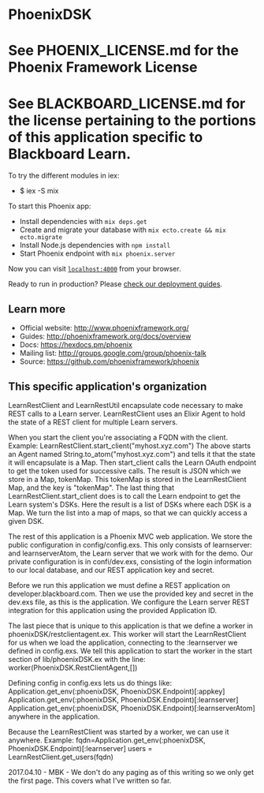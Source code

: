# PhoenixDSK
# See PHOENIX_LICENSE.md for the Phoenix Framework License
# See BLACKBOARD_LICENSE.md for the license pertaining to the portions of this application specific to Blackboard Learn.

To try the different modules in iex:
  * $ iex -S mix

To start this Phoenix app:

  * Install dependencies with `mix deps.get`
  * Create and migrate your database with `mix ecto.create && mix ecto.migrate`
  * Install Node.js dependencies with `npm install`
  * Start Phoenix endpoint with `mix phoenix.server`

Now you can visit [`localhost:4000`](http://localhost:4000) from your browser.

Ready to run in production? Please [check our deployment guides](http://www.phoenixframework.org/docs/deployment).

## Learn more

  * Official website: http://www.phoenixframework.org/
  * Guides: http://phoenixframework.org/docs/overview
  * Docs: https://hexdocs.pm/phoenix
  * Mailing list: http://groups.google.com/group/phoenix-talk
  * Source: https://github.com/phoenixframework/phoenix

## This specific application's organization
LearnRestClient and LearnRestUtil encapsulate code necessary to make REST calls
to a Learn server. LearnRestClient uses an Elixir Agent to hold the state of a
REST client for multiple Learn servers.

When you start the client you're associating a FQDN with the client.
Example: LearnRestClient.start_client("myhost.xyz.com")
The above starts an Agent named String.to_atom("myhost.xyz.com") and tells it
that the state it will encapsulate is a Map. Then start_client calls the
Learn OAuth endpoint to get the token used for successive calls. The result
is JSON which we store in a Map, tokenMap. This tokenMap is stored in the
LearnRestClient Map, and the key is "tokenMap". The last thing that
LearnRestClient.start_client does is to call the Learn endpoint to get
the Learn system's DSKs. Here the result is a list of DSKs where each DSK
is a Map. We turn the list into a map of maps, so that we can quickly access
a given DSK.

The rest of this application is a Phoenix MVC web application. We store the
public configuration in config/config.exs. This only consists of learnserver:
and learnserverAtom, the Learn server that we work with for the demo. Our
private configuration is in confi/dev.exs, consisting of the login information
to our local database, and our REST application key and secret.

Before we run this application we must define a REST application on
developer.blackboard.com. Then we use the provided key and secret in
the dev.exs file, as this is the application. We configure the Learn server
REST integration for this application using the provided Application ID.

The last piece that is unique to this application is that we define a worker in
phoenixDSK/restclientagent.ex. This worker will start the LearnRestClient
for us when we load the application, connecting to the :learnserver we
defined in config.exs. We tell this application to start the worker in the
start section of lib/phoenixDSK.ex with the line:
 worker(PhoenixDSK.RestClientAgent,[])

 Defining config in config.exs lets us do things like:
 Application.get_env(:phoenixDSK, PhoenixDSK.Endpoint)[:appkey]
 Application.get_env(:phoenixDSK, PhoenixDSK.Endpoint)[:learnserver]
 Application.get_env(:phoenixDSK, PhoenixDSK.Endpoint)[:learnserverAtom]
 anywhere in the application.

 Because the LearnRestClient was started by a worker, we can use it anywhere.
 Example:
 fqdn=Application.get_env(:phoenixDSK, PhoenixDSK.Endpoint)[:learnserver]
 users = LearnRestClient.get_users(fqdn)

 2017.04.10 - MBK - We don't do any paging as of this writing so we only get the first page.
 This covers what I've written so far.

